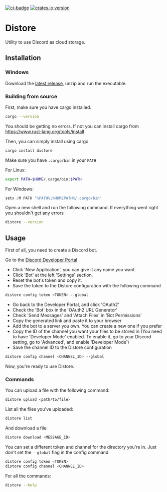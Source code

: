 [![ci-badge]][ci] [![crates.io version]][crates.io link]

# Distore
Utility to use Discord as cloud storage.

## Installation

### Windows

Download the [latest release](https://github.com/obvMellow/distore/releases/latest), unzip and run the executable.

### Building from source

First, make sure you have cargo installed.
```sh
cargo --version
```
You should be getting no errors.
If not you can install cargo from https://www.rust-lang.org/tools/install

Then, you can simply install using cargo
```sh
cargo install distore
```

Make sure you have `.cargo/bin` in your `PATH`

For Linux:
```sh
export PATH=$HOME/.cargo/bin:$PATH
```

For Windows:
```powershell
setx /M PATH "%PATH%;%HOMEPATH%/.cargo/bin"
```

Open a new shell and run the following command. If everything went right you shouldn't get any errors
```sh
distore --version
```

## Usage

First of all, you need to create a Discord bot.

Go to the [Discord Developer Portal](https://discord.com/developers/applications)

- Click 'New Application', you can give it any name you want.
- Click 'Bot' at the left 'Settings' section.
- Reset the bot's token and copy it.
- Save the token to the Distore configuration with the following command
```sh
distore config token <TOKEN> --global
```
- Go back to the Developer Portal, and click 'OAuth2'
- Check the 'Bot' box in the 'OAuth2 URL Generator'
- Check 'Send Messages' and 'Attach Files' in 'Bot Permissions'
- Copy the generated link and paste it to your browser
- Add the bot to a server you own. You can create a new one if you prefer
- Copy the ID of the channel you want your files to be stored in (You need to have 'Developer Mode' enabled. To enable it, go to your Discord setting, go to 'Advanced', and enable 'Developer Mode')
- Save the channel ID to the Distore configuration
```sh
distore config channel <CHANNEL_ID> --global
```

Now, you're ready to use Distore.

### Commands

You can upload a file with the following command:
```sh
distore upload <path/to/file>
```

List all the files you've uploaded:
```sh
distore list
```

And download a file:
```sh
distore download <MESSAGE_ID>
```

You can set a different token and channel for the directory you're in. Just don't set the `--global` flag in the config command
```sh
distore config token <TOKEN>
distore config channel <CHANNEL_ID>
```

For all the commands:
```sh
distore --help
```

[ci-badge]: https://img.shields.io/github/actions/workflow/status/obvMellow/distore/rust-clippy.yml?style=flat-square
[ci]: https://github.com/obvMellow/distore/actions
[crates.io version]: https://img.shields.io/crates/v/distore?style=flat-square
[crates.io link]: https://crates.io/crates/distore
